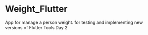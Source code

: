 # Weight_Flutter
 App for manage a person weight. for testing and implementing new versions of Flutter Tools
 Day 2
